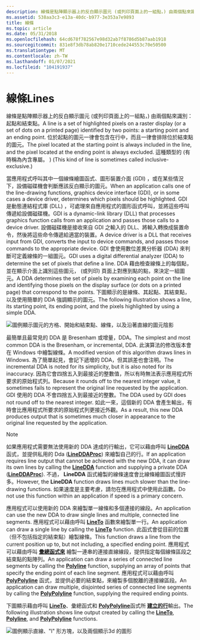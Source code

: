 ```yaml
---
description: 線條是點陣顯示器上的反白顯示圖元 (或列印頁面上的一組點，) 由兩個點來識別：起點和結束點。
ms.assetid: 538aa3c3-e13a-40dc-b977-3e353a7e9893
title: 線條
ms.topic: article
ms.date: 05/31/2018
ms.openlocfilehash: 64cd678f782567e98d32ab7f8786d5b87aab1918
ms.sourcegitcommit: 831e8f3db78ab820e1710cede244553c70e50500
ms.translationtype: MT
ms.contentlocale: zh-TW
ms.lasthandoff: 01/07/2021
ms.locfileid: "104191937"
---
```

# <a name="lines"></a><span data-ttu-id="1c98c-103">線條</span><span class="sxs-lookup"><span data-stu-id="1c98c-103">Lines</span></span>

<span data-ttu-id="1c98c-104">線條是點陣顯示器上的反白顯示圖元 (或列印頁面上的一組點，) 由兩個點來識別：起點和結束點。</span><span class="sxs-lookup"><span data-stu-id="1c98c-104">A line is a set of highlighted pixels on a raster display (or a set of dots on a printed page) identified by two points: a starting point and an ending point.</span></span> <span data-ttu-id="1c98c-105">位於起點的圖元一律會包含在行中，而且一律會排除位於結束點的圖元。</span><span class="sxs-lookup"><span data-stu-id="1c98c-105">The pixel located at the starting point is always included in the line, and the pixel located at the ending point is always excluded.</span></span> <span data-ttu-id="1c98c-106">這種類型的 (有時稱為內含專屬。 ) </span><span class="sxs-lookup"><span data-stu-id="1c98c-106">(This kind of line is sometimes called inclusive-exclusive.)</span></span>

<span data-ttu-id="1c98c-107">當應用程式呼叫其中一個線條繪圖函式、圖形裝置介面 (GDI) ，或在某些情況下，設備磁碟機會判斷應該反白顯示的圖元。</span><span class="sxs-lookup"><span data-stu-id="1c98c-107">When an application calls one of the line-drawing functions, graphics device interface (GDI), or in some cases a device driver, determines which pixels should be highlighted.</span></span> <span data-ttu-id="1c98c-108">GDI 是動態連結程式庫 (DLL) ，可處理來自應用程式的圖形函式呼叫，並將這些呼叫傳遞給設備磁碟機。</span><span class="sxs-lookup"><span data-stu-id="1c98c-108">GDI is a dynamic-link library (DLL) that processes graphics function calls from an application and passes those calls to a device driver.</span></span> <span data-ttu-id="1c98c-109">設備磁碟機是接收來自 GDI 之輸入的 DLL、將輸入轉換成裝置命令，然後將這些命令傳遞給適當的裝置。</span><span class="sxs-lookup"><span data-stu-id="1c98c-109">A device driver is a DLL that receives input from GDI, converts the input to device commands, and passes those commands to the appropriate device.</span></span> <span data-ttu-id="1c98c-110">GDI 會使用數位差異分析器 (DDA) 來判斷可定義線條的一組圖元。</span><span class="sxs-lookup"><span data-stu-id="1c98c-110">GDI uses a digital differential analyzer (DDA) to determine the set of pixels that define a line.</span></span> <span data-ttu-id="1c98c-111">DDA 藉由檢查線條上的每個點，並在顯示介面上識別這些圖元， (或列印) 頁面上對應到點的點，來決定一組圖元。</span><span class="sxs-lookup"><span data-stu-id="1c98c-111">A DDA determines the set of pixels by examining each point on the line and identifying those pixels on the display surface (or dots on a printed page) that correspond to the points.</span></span> <span data-ttu-id="1c98c-112">下圖顯示的是線條、其起點、其結束點，以及使用簡單的 DDA 強調顯示的圖元。</span><span class="sxs-lookup"><span data-stu-id="1c98c-112">The following illustration shows a line, its starting point, its ending point, and the pixels highlighted by using a simple DDA.</span></span>

![圖例顯示圖元的方格、開始和結束點、線條，以及沿著直線的圖元陰影](images/cslcv-01.png)

<span data-ttu-id="1c98c-114">最簡單且最常見的 DDA 是 Bresenham 或增量，DDA。</span><span class="sxs-lookup"><span data-stu-id="1c98c-114">The simplest and most common DDA is the Bresenham, or incremental, DDA.</span></span> <span data-ttu-id="1c98c-115">此演算法的修改版本會在 Windows 中繪製線條。</span><span class="sxs-lookup"><span data-stu-id="1c98c-115">A modified version of this algorithm draws lines in Windows.</span></span> <span data-ttu-id="1c98c-116">為了簡單起見，會記下遞增的 DDA，但其誤差也會注明。</span><span class="sxs-lookup"><span data-stu-id="1c98c-116">The incremental DDA is noted for its simplicity, but it is also noted for its inaccuracy.</span></span> <span data-ttu-id="1c98c-117">因為它會四捨五入到最接近的整數值，所以有時無法表示應用程式所要求的原始程式列。</span><span class="sxs-lookup"><span data-stu-id="1c98c-117">Because it rounds off to the nearest integer value, it sometimes fails to represent the original line requested by the application.</span></span> <span data-ttu-id="1c98c-118">GDI 使用的 DDA 不會四捨五入到最接近的整數。</span><span class="sxs-lookup"><span data-stu-id="1c98c-118">The DDA used by GDI does not round off to the nearest integer.</span></span> <span data-ttu-id="1c98c-119">如此一來，這個新的 DDA 會產生輸出，有時會比應用程式所要求的原始程式列更接近外觀。</span><span class="sxs-lookup"><span data-stu-id="1c98c-119">As a result, this new DDA produces output that is sometimes much closer in appearance to the original line requested by the application.</span></span>

> [!Note]  
> <span data-ttu-id="1c98c-120">如果應用程式需要無法使用新的 DDA 達成的行輸出，它可以藉由呼叫 [**LineDDA**](/windows/desktop/api/Wingdi/nf-wingdi-linedda) 函式，並提供私用的 Dda ([**LineDDAProc**](/windows/desktop/api/Wingdi/nc-wingdi-lineddaproc)) 來繪製自己的行。</span><span class="sxs-lookup"><span data-stu-id="1c98c-120">If an application requires line output that cannot be achieved with the new DDA, it can draw its own lines by calling the [**LineDDA**](/windows/desktop/api/Wingdi/nf-wingdi-linedda) function and supplying a private DDA ([**LineDDAProc**](/windows/desktop/api/Wingdi/nc-wingdi-lineddaproc)).</span></span> <span data-ttu-id="1c98c-121">不過， **LineDDA** 函式繪製的線條速度會比線條繪圖函式慢許多。</span><span class="sxs-lookup"><span data-stu-id="1c98c-121">However, the **LineDDA** function draws lines much slower than the line-drawing functions.</span></span> <span data-ttu-id="1c98c-122">如果速度是主要考慮，請勿在應用程式中使用此函數。</span><span class="sxs-lookup"><span data-stu-id="1c98c-122">Do not use this function within an application if speed is a primary concern.</span></span>

 

<span data-ttu-id="1c98c-123">應用程式可以使用新的 DDA 來繪製單一線條和多個連接的線段。</span><span class="sxs-lookup"><span data-stu-id="1c98c-123">An application can use the new DDA to draw single lines and multiple, connected line segments.</span></span> <span data-ttu-id="1c98c-124">應用程式可以藉由呼叫 [**LineTo**](/windows/desktop/api/Wingdi/nf-wingdi-lineto) 函數來繪製單一行。</span><span class="sxs-lookup"><span data-stu-id="1c98c-124">An application can draw a single line by calling the [**LineTo**](/windows/desktop/api/Wingdi/nf-wingdi-lineto) function.</span></span> <span data-ttu-id="1c98c-125">此函式會從目前的位置（但不包括指定的結束點）繪製線條。</span><span class="sxs-lookup"><span data-stu-id="1c98c-125">This function draws a line from the current position up to, but not including, a specified ending point.</span></span> <span data-ttu-id="1c98c-126">應用程式可以藉由呼叫 [**彙總函式來**](/windows/desktop/api/Wingdi/nf-wingdi-polyline) 繪製一連串的連接直線線段，提供指定每個線條區段之結束點的點陣列。</span><span class="sxs-lookup"><span data-stu-id="1c98c-126">An application can draw a series of connected line segments by calling the [**Polyline**](/windows/desktop/api/Wingdi/nf-wingdi-polyline) function, supplying an array of points that specify the ending point of each line segment.</span></span> <span data-ttu-id="1c98c-127">應用程式可以藉由呼叫 [**PolyPolyline**](/windows/desktop/api/Wingdi/nf-wingdi-polypolyline) 函式，並提供必要的結束點，來繪製多個脫離的連接線區段。</span><span class="sxs-lookup"><span data-stu-id="1c98c-127">An application can draw multiple, disjointed series of connected line segments by calling the [**PolyPolyline**](/windows/desktop/api/Wingdi/nf-wingdi-polypolyline) function, supplying the required ending points.</span></span>

<span data-ttu-id="1c98c-128">下圖顯示藉由呼叫 [**LineTo**](/windows/desktop/api/Wingdi/nf-wingdi-lineto)、彙總函式和 [**PolyPolyline**](/windows/desktop/api/Wingdi/nf-wingdi-polypolyline)函式所 [**建立的行**](/windows/desktop/api/Wingdi/nf-wingdi-polyline)輸出。</span><span class="sxs-lookup"><span data-stu-id="1c98c-128">The following illustration shows line output created by calling the [**LineTo**](/windows/desktop/api/Wingdi/nf-wingdi-lineto), [**Polyline**](/windows/desktop/api/Wingdi/nf-wingdi-polyline), and [**PolyPolyline**](/windows/desktop/api/Wingdi/nf-wingdi-polypolyline) functions.</span></span>

![圖例顯示直線、"l" 形方塊，以及兩個顯示3d 的圖形](images/cslcv-02.png)

 

 



